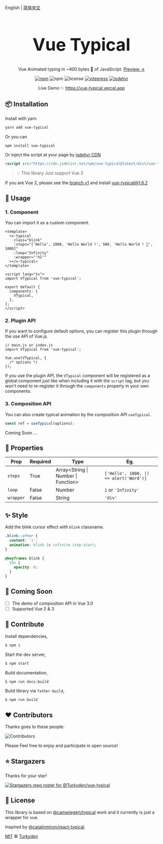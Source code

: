 English | [简体中文](https://vue-typical.vercel.app/zh/)

<h1 style="font-size: 3.5rem" align="center">Vue Typical</h1>

<p align="center">Vue Animated typing in ~400 bytes 🐡 of JavaScript. <a href="https://vue-typical.vercel.app" target="_blank">Preview &rarr;</a></p>

<p align="center">
  <a href="https://www.npmjs.com/package/vue-typical" target="_blank"><img alt="npm" src="https://img.shields.io/npm/v/vue-typical?color=orange" /></a> <img alt="npm" src="https://img.shields.io/npm/dt/vue-typical" /> <img alt="license" src="https://img.shields.io/github/license/Turkyden/vue-typical" /> <a href="https://github.com/vuejs/vitepress" target="_blank"><img alt="vitepress" src="https://img.shields.io/badge/docs%20by-vitepress-blue" /></a> <a href="https://www.jsdelivr.com/package/npm/vue-typical" target="_blank"><img alt="jsdelivr" src="https://data.jsdelivr.com/v1/package/npm/vue-typical/badge" /></a>
</p>

<!-- <p align="center">
  <a href="https://vue-typical.vercel.app/" target="_blank">
    <img alt="npm" src="https://raw.githubusercontent.com/Turkyden/vue-typical/v2/vue-typical.gif" />
  </a>
</p> -->

<p align="center">Live Demo ✨ <a href="https://vue-typical.vercel.app" target="_blank">https://vue-typical.vercel.app</a></p>

## 📦 Installation

Install with yarn

```bash
yarn add vue-typical
```

Or you can

```bash
npm install vue-typical
```

Or inject the script at your page by [jsdelivr CDN](https://www.jsdelivr.com/)

```html
<script src="https://cdn.jsdelivr.net/npm/vue-typical@latest/dist/vue-typical.umd.js"></script>
```

> 💡 This library Just support Vue 3

If you are Vue 2, please see the [branch v1](https://github.com/Turkyden/vue-typical/tree/v1) and install [vue-typical@1.6.2](https://github.com/Turkyden/vue-typical/tree/v1)

## 🚀 Usage

### 1. Component

You can import it as a custom component.

```vue | pure
<template>
  <v-typical
    class="blink"
    :steps="['Hello', 1000, 'Hello World !', 500, 'Hello World ! 👋', 1000]"
    :loop="Infinity"
    :wrapper="'h2'"
  ></v-typical>
</template>

<script lang="ts">
import VTypical from 'vue-typical';

export default {
  components: {
    VTypical,
  },
};
</script>
```

### 2. Plugin API

If you want to configure default options, you can register this plugin through the use API of Vue.js.

```tsx | pure
// main.js or index.js
import VTypical from 'vue-typical';

Vue.use(VTypical, {
  /* options */
});
```

If you use the plugin API, the `VTypical` component will be registered as a global component just like when including it with the `script` tag, but you won't need to re-register it through the `components` property in your own components.

### 3. Composition API

You can also create typical animation by the composition API `useTypical`.

```typescript | pure
const ref = useTypical(options);
```

Coming Soon ...

## 📑 Properties

| Prop      | Required | Type                                | Eg.                                    |
| --------- | -------- | ----------------------------------- | -------------------------------------- |
| `steps`   | True     | Array<String \| Number \| Function> | `['Hello', 1000, () => alert('Word')]` |
| `loop`    | False    | Number                              | `1` or `'Infinity'`                    |
| `wrapper` | False    | String                              | `'div'`                                |

## ✨ Style

Add the blink cursor effect with `blink` classname.

```css
.blink::after {
  content: '|';
  animation: blink 1s infinite step-start;
}

@keyframes blink {
  50% {
    opacity: 0;
  }
}
```

## 🔢 Coming Soon

- [ ] The demo of composition API in Vue 3.0
- [ ] Supported Vue 2 & 3

## 🔨 Contribute

Install dependencies,

```bash
$ npm i
```

Start the dev server,

```bash
$ npm start
```

Build documentation,

```bash
$ npm run docs:build
```

Build library via `father-build`,

```bash
$ npm run build
```

## ❤️ Contributors

Thanks goes to these people:

![Contributors](https://contrib.rocks/image?repo=Turkyden/vue-typical)

Please Feel free to enjoy and participate in open source!

## ⭐ Stargazers

Thanks for your star!

[![Stargazers repo roster for @Turkyden/vue-typical](https://reporoster.com/stars/Turkyden/vue-typical)](https://github.com/Turkyden/vue-typical/stargazers)

## 🔖 License

This library is based on [@camwiegert/typical](https://github.com/camwiegert/typical) work and it currently is just a wrapper for vue.

Inspired by [@catalinmiron/react-typical](https://github.com/catalinmiron/react-typical).

[MIT](https://github.com/Turkyden/vue-typical/blob/main/LICENSE) © [Turkyden](https://github.com/Turkyden)